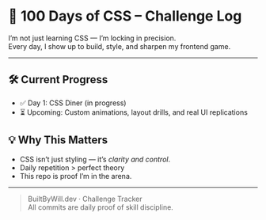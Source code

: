 # 🎯 100 Days of CSS – Challenge Log

I’m not just learning CSS — I’m locking in precision.  
Every day, I show up to build, style, and sharpen my frontend game.

---

## 🛠️ Current Progress
- ✅ Day 1: CSS Diner (in progress)
- ⏳ Upcoming: Custom animations, layout drills, and real UI replications

## 💡 Why This Matters
- CSS isn’t just styling — it’s *clarity and control*.
- Daily repetition > perfect theory
- This repo is proof I’m in the arena.

---

> BuiltByWill.dev · Challenge Tracker  
> All commits are daily proof of skill discipline.
